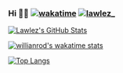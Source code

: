 ### Hi 👋🦆     [![wakatime](https://wakatime.com/badge/user/7ba5a68a-56a6-4dc6-8013-858ad60eb0b8.svg)](https://wakatime.com/@7ba5a68a-56a6-4dc6-8013-858ad60eb0b8)    <a href="https://twitter.com/lawlez_" target="blank"><img src="https://img.shields.io/twitter/follow/lawlez_?logo=twitter&style=for-the-badge" alt="lawlez_" /></a> 

[![Lawlez's GitHub Stats](https://github-readme-stats.vercel.app/api?username=Lawlez&hide=issues&count_private=true&show_icons=true&include_all_commits=true)](https://dev.lwlx.xyz)

[![willianrod's wakatime stats](https://github-readme-stats.vercel.app/api/wakatime?username=0x&layout=compact)](https://dev.lwlx.xyz)

[![Top Langs](https://github-readme-stats.vercel.app/api/top-langs/?username=Lawlez&layout=compact&langs_count=7&hide=html)](https://dev.lwlx.xyz)
  
<!--
**Lawlez/Lawlez** is a ✨ _special_ ✨ repository because its `README.md` (this file) appears on your GitHub profile.
<p align="left"> <a href="https://twitter.com/lawlez_" target="blank"><img src="https://img.shields.io/twitter/follow/lawlez_?logo=twitter&style=for-the-badge" alt="lawlez_" /></a> </p>
Here are some ideas to get you started:

- 🔭 I’m currently working on ...
- 🌱 I’m currently learning ...
- 👯 I’m looking to collaborate on ...
- 🤔 I’m looking for help with ...
- 💬 Ask me about ...
- 📫 How to reach me: ...
- 😄 Pronouns: ...
- ⚡ Fun fact: ...
-->
